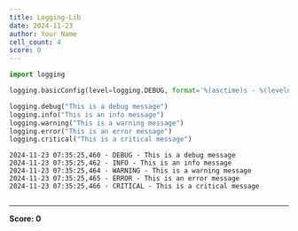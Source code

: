 ```yaml
---
title: Logging-Lib
date: 2024-11-23
author: Your Name
cell_count: 4
score: 0
---
```


```python
import logging
```


```python
logging.basicConfig(level=logging.DEBUG, format='%(asctime)s - %(levelname)s - %(message)s')
```


```python
logging.debug("This is a debug message")
logging.info("This is an info message")
logging.warning("This is a warning message")
logging.error("This is an error message")
logging.critical("This is a critical message")
```

    2024-11-23 07:35:25,460 - DEBUG - This is a debug message
    2024-11-23 07:35:25,462 - INFO - This is an info message
    2024-11-23 07:35:25,464 - WARNING - This is a warning message
    2024-11-23 07:35:25,465 - ERROR - This is an error message
    2024-11-23 07:35:25,466 - CRITICAL - This is a critical message



```python

```


---
**Score: 0**
